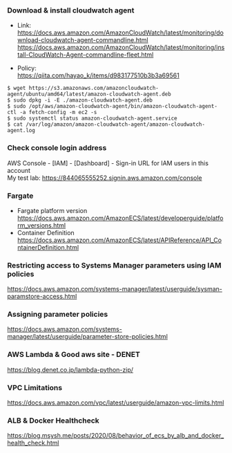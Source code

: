 ### Download & install cloudwatch agent
- Link:<br>
https://docs.aws.amazon.com/AmazonCloudWatch/latest/monitoring/download-cloudwatch-agent-commandline.html<br>
https://docs.aws.amazon.com/AmazonCloudWatch/latest/monitoring/install-CloudWatch-Agent-commandline-fleet.html

- Policy:<br>
https://qiita.com/hayao_k/items/d983177510b3b3a69561

~~~
$ wget https://s3.amazonaws.com/amazoncloudwatch-agent/ubuntu/amd64/latest/amazon-cloudwatch-agent.deb
$ sudo dpkg -i -E ./amazon-cloudwatch-agent.deb
$ sudo /opt/aws/amazon-cloudwatch-agent/bin/amazon-cloudwatch-agent-ctl -a fetch-config -m ec2 -s
$ sudo systemctl status amazon-cloudwatch-agent.service
$ cat /var/log/amazon/amazon-cloudwatch-agent/amazon-cloudwatch-agent.log
~~~

### Check console login address
AWS Console - [IAM] - [Dashboard] - Sign-in URL for IAM users in this account<br>
My test lab: https://844065555252.signin.aws.amazon.com/console

### Fargate
- Fargate platform version<br>
https://docs.aws.amazon.com/AmazonECS/latest/developerguide/platform_versions.html
- Container Definition<br>
https://docs.aws.amazon.com/AmazonECS/latest/APIReference/API_ContainerDefinition.html

### Restricting access to Systems Manager parameters using IAM policies
https://docs.aws.amazon.com/systems-manager/latest/userguide/sysman-paramstore-access.html

### Assigning parameter policies
https://docs.aws.amazon.com/systems-manager/latest/userguide/parameter-store-policies.html

### AWS Lambda & Good aws site - DENET
https://blog.denet.co.jp/lambda-python-zip/

### VPC Limitations
https://docs.aws.amazon.com/vpc/latest/userguide/amazon-vpc-limits.html

### ALB & Docker Healthcheck
https://blog.msysh.me/posts/2020/08/behavior_of_ecs_by_alb_and_docker_health_check.html
